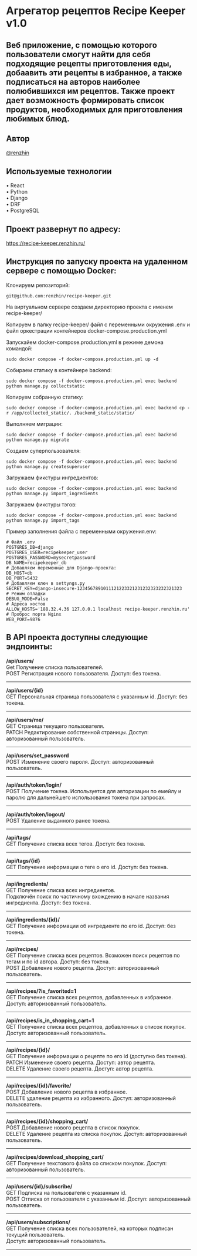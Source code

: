 # Агрегатор рецептов Recipe Keeper v1.0

## Веб приложение, с помощью которого пользователи смогут найти для себя подходящие рецепты приготовления еды, добаавить эти рецепты в избранное, а также подписаться на авторов наиболее полюбившихся им рецептов. Также проект дает возможность формировать список продуктов, необходимых для приготовления любимых блюд.

##  Автор
[@renzhin](https://github.com/renzhin)

## Используемые технологии
•   React<br>
•   Python<br>
•   Django<br>
•   DRF<br>
•   PostgreSQL<br>

## Проект развернут по адресу:
https://recipe-keeper.renzhin.ru/


## Инструкция по запуску проекта на удаленном сервере с помощью Docker:

Клонируем репозиторий:
````
git@github.com:renzhin/recipe-keeper.git
````

На виртуальном сервере создаем директорию проекта с именем recipe-keeper/

Копируем в папку recipe-keeper/ файл с переменными окружения .env и файл оркестрации контейнеров docker-compose.production.yml

Запускайем docker-compose.production.yml в режиме демона командой:
````
sudo docker compose -f docker-compose.production.yml up -d 
````

Собираем статику в контейнере backend:
````
sudo docker compose -f docker-compose.production.yml exec backend python manage.py collectstatic
````

Копируем собранную статику:
````
sudo docker compose -f docker-compose.production.yml exec backend cp -r /app/collected_static/. /backend_static/static/
````

Выполняем миграции:
````
sudo docker compose -f docker-compose.production.yml exec backend python manage.py migrate
````

Создаем суперпользователя:
````
sudo docker compose -f docker-compose.production.yml exec backend python manage.py createsuperuser
````

Загружаем фикстуры ингредиентов:
````
sudo docker compose -f docker-compose.production.yml exec backend python manage.py import_ingredients
````

Загружаем фикстуры тэгов:
````
sudo docker compose -f docker-compose.production.yml exec backend python manage.py import_tags
````

Пример заполнения файла с переменными окружения.env:
````
# Файл .env
POSTGRES_DB=django
POSTGRES_USER=recipekeeper_user
POSTGRES_PASSWORD=mysecretpassword
DB_NAME=recipekeeper_db
# Добавляем переменные для Django-проекта:
DB_HOST=db
DB_PORT=5432
# Добавляем ключ в settyngs.py
SECRET_KEY=django-insecure-1234567891011121223321231232323232321323
# Режим отладки
DEBUG_MODE=False
# Адреса хостов
ALLOW_HOSTS='188.32.4.36 127.0.0.1 localhost recipe-keeper.renzhin.ru'
# Проброс порта Nginx
WEB_PORT=9876

````

## В API проекта доступны следующие эндпоинты:

**/api/users/**<br>
Get Получение списка пользователей.<br>
POST Регистрация нового пользователя. Доступ: без токена.
***

**/api/users/{id}**<br>
GET Персональная страница пользователя с указанным id. Доступ: без токена.
***

**/api/users/me/**<br>
GET Страница текущего пользователя.<br>
PATCH Редактирование собственной страницы. Доступ: авторизованный пользователь.
***

**/api/users/set_password**<br>
POST Изменение своего пароля. Доступ: авторизованный пользователь.
***

**/api/auth/token/login/**<br>
POST Получение токена. Используется для авторизации по емейлу и паролю для дальнейшего использования токена при запросах.
***

**/api/auth/token/logout/**<br>
POST Удаление выданного ранее токена.
***

**/api/tags/**<br>
GET Получение списка всех тегов. Доступ: без токена.
***

**/api/tags/{id}**<br>
GET Получение информации о теге о его id. Доступ: без токена.
***

**/api/ingredients/**<br>
GET Получение списка всех ингредиентов. <br>Подключён поиск по частичному вхождению в начале названия ингредиента. Доступ: без токена.
***

**/api/ingredients/{id}/**<br>
GET Получение информации об ингредиенте по его id. Доступ: без токена.
***

**/api/recipes/**<br>
GET Получение списка всех рецептов. Возможен поиск рецептов по тегам и по id автора. Доступ: без токена.<br>
POST Добавление нового рецепта. Доступ: авторизованный пользователь.
***

**/api/recipes/?is_favorited=1**<br>
GET Получение списка всех рецептов, добавленных в избранное. Доступ: авторизованный пользователь.
***

**/api/recipes/is_in_shopping_cart=1**<br>
GET Получение списка всех рецептов, добавленных в список покупок. Доступ: авторизованный пользователь.
***

**/api/recipes/{id}/**<br>
GET Получение информации о рецепте по его id (доступно без токена).<br>
PATCH Изменение своего рецепта. Доступ: автор рецепта.<br>
DELETE Удаление своего рецепта. Доступ: автор рецепта.
***

**/api/recipes/{id}/favorite/**<br>
POST Добавление нового рецепта в избранное.<br>
DELETE удаление рецепта из избранного. Доступ: авторизованный пользователь.
***

**/api/recipes/{id}/shopping_cart/**<br>
POST Добавление нового рецепта в список покупок.<br>
DELETE Удаление рецепта из списка покупок. Доступ: авторизованный пользователь.
***

**/api/recipes/download_shopping_cart/**<br>
GET Получение текстового файла со списком покупок. Доступ: авторизованный пользователь.
***

**/api/users/{id}/subscribe/**<br>
GET Подписка на пользователя с указанным id.<br>
POST Отписка от пользователя с указанным id. Доступ: авторизованный пользователь.
***

**/api/users/subscriptions/**<br>
GET Получение списка всех пользователей, на которых подписан текущий пользователь. <br>Доступ: авторизованный пользователь.
***